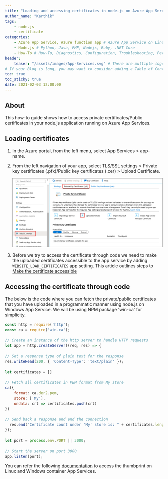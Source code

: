 ```yaml
---
title: "Loading and accessing certificates in node.js on Azure App Service"
author_name: "Karthik"
tags:
    - node.js
    - certificate
categories:
    - Azure App Service, Azure function app # Azure App Service on Linux, Azure App Service on Windows, Function App, Azure VM, Azure SDK
    - Node.js # Python, Java, PHP, Nodejs, Ruby, .NET Core
    - How-To # How-To, Diagnostics, Configuration, Troubleshooting, Performance
header:
    teaser: "/assets/images/App-Services.svg" # There are multiple logos that can be used in "/assets/images" if you choose to add one.
# If your Blog is long, you may want to consider adding a Table of Contents by adding the following two settings.
toc: true
toc_sticky: true
date: 2021-02-03 12:00:00
---
```


## About

This how-to guide shows how to access private certificates/Public certificates in your node.js application running on Azure App Services.

## Loading certificates 

1. In the Azure portal, from the left menu, select App Services > app-name.

2. From the left navigation of your app, select TLS/SSL settings > Private key certificates (.pfx)/Public key certificates (.cer) > Upload Certificate.

   ![Upload certificate to Azure](/media/2021/02/upload-private-cert.png)

3. Before we try to access the certificate through code we need to make the uploaded certificates accessible to the app service by adding `WEBSITE_LOAD_CERTIFICATES` app setting. This article outlines steps to [Make the certificate accessible](https://docs.microsoft.com/en-us/azure/app-service/configure-ssl-certificate-in-code#make-the-certificate-accessible)


## Accessing the certificate through code

The below is the code where you can fetch the private/public certificates that you have uploaded in a programmatic manner using node.js on Windows App Service. We will be using NPM package 'win-ca' for simplicity.

```javascript
const http = require('http');
const ca = require('win-ca');

// Create an instance of the http server to handle HTTP requests
let app = http.createServer((req, res) => {

// Set a response type of plain text for the response
res.writeHead(200, { 'Content-Type': 'text/plain' });

let certificates = []

// Fetch all certificates in PEM format from My store
ca({
    format: ca.der2.pem,
    store: ['My'],
    ondata: crt => certificates.push(crt)
})

// Send back a response and end the connection
  res.end("Certificate count under 'My' store is: " + certificates.length);
});

let port = process.env.PORT || 3000;

// Start the server on port 3000
app.listen(port);
```

You can refer the following [documentation](https://docs.microsoft.com/en-us/azure/app-service/configure-ssl-certificate-in-code#load-certificate-in-linuxwindows-containers) to access the thumbprint on Linux and Windows container App Services.

